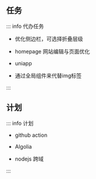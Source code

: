 ## 任务

::: info  <Badge type='info'>代办任务</Badge>

-  优化侧边栏，可选择折叠层级

-  homepage  网站编辑与页面优化

-  uniapp

- 通过全局组件来代替img标签

:::


## 计划

::: info  <Badge type='info'>计划</Badge>

- github action 

- Algolia

- nodejs 跨域

:::